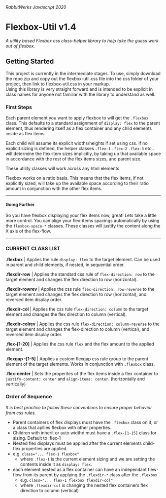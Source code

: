 _RabbitWerks Javascript 2020_

# **Flexbox-Util v1.4**

*A utility based Flexbox css class-helper library to help take the guess work out of flexbox.*

## **Getting Started**

This project is currently in the intermediate stages. To use, simply download the repo zip and copy out the flexbox-util.css file into the css folder of your project, then link to flexbox-util.css in your markup.  
Using this library is very straight forward and is intended to be explicit in class names for anyone not familiar with the library to understand as well.

### **First Steps**

Each parent element you want to apply flexbox to will get the `.flexbox` class. This defaults to a standard assignment of `display: flex` to the parent element, thus rendering itself as a flex container and any child elements inside as flex items.

Each child will assume its explicit widths/heights if set using css. If no explicit sizing is defined, the helper classes `.flex-1` `.flex-2` `.flex-3` etc.. will determine the flex-item sizes implicitly, by taking up that available space in accordance with the rest of the flex items sizes, and parent size.

These utility classes will work across any html elements.

Flexbox works on a ratio basis. This means that the flex items, if not explicitly sized, will take up the available space according to their ratio amount in conjunction with the other flex items.

---

#### Going Further

So you have flexbox displaying your flex items now, great! Lets take a little more control.
You can align your flex-items spacings automatically by using the `flexbox-space-*` classes. These classes will justify the content along the X axis of the flex-flow.  
  
---

### **CURRENT CLASS LIST**
  
**.flexbox** | Applies the rule `display: flex` to the target element. Can be used in parent and child elements, if nested, in sequential order.  
  
**.flexdir-row** | Applies the standard css rule of `flex-direction: row` to the target element and changes the flex direction to row (horizontal).  
  
**.flexdir-rowrev** | Applies the css rule `flex-direction: row-reverse` to the target element and changes the flex direction to row (horizontal), and reversed item display order.  
  
**.flexdir-col** | Applies the css rule `flex-direction: column` to the target element and changes the flex direction to column (vertical).  
  
**.flexdir-colrev** | Applies the css rule `flex-direction: column-reverse` to the target element and changes the flex-direction to column (vertical), and reversed item display order.  
  
**.flex-[1-20]** | Applies the css rule `flex` and the flex amount to the applied element.  
  
**.flexgap -[1-5]** | Applies a custom flexgap css rule group to the parent element of the target elements. Works in conjunction with `.flexbox` class.  

**.flex-center** | Sets the properites of the flex items inside a flex container to `justify-content: center` and `align-items: center`. (horizontally and vertically)

### **Order of Sequence**

_It is best practice to follow these conventions to ensure proper behavior from css rules._

- Parent containers of flex displays must have the `.flexbox` class on it, or a class that apllies flexbox with other properties.
- Children with inherit or auto widthd must have a `.flex-[1-15]` class for sizing. Default to .flex-1
- Nested flex displays must be applied after the current elements child-flex properties are applied.
- e.g. `class="... flex-1 flexbox"`
  - where `.flex-1` is the current element sizing and we are setting the contents inside it as `display: flex`.
- each element nested as a flex container can have an independant flew-flow from its parent by applying the `.flexdir-*` class after the `.flexbox`
  - e.g. `class="... flex-1 flexbox flexdir-col"`
  - where `.flexdir-col` is changing the nested flex containers flex direction to column (vertical)

## 